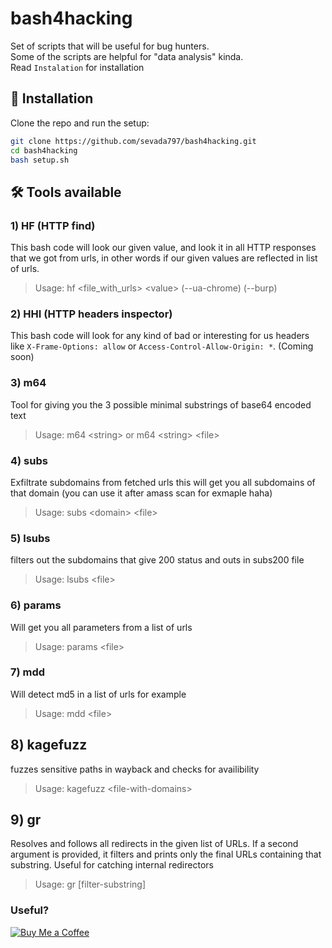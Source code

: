 # bash4hacking
Set of scripts that will be useful for bug hunters.<br>
Some of the scripts are helpful for "data analysis" kinda.<br>
Read  `Instalation` for installation

## 🔧 Installation

Clone the repo and run the setup:

```bash
git clone https://github.com/sevada797/bash4hacking.git
cd bash4hacking
bash setup.sh
```

## 🛠️ Tools available
### 1) HF (HTTP find)
This bash code will look our given value, and look it in all HTTP responses that we got from urls, in other words if our given values are reflected in list of urls.

> Usage: hf <file_with_urls\> <value\> (--ua-chrome) (--burp)


### 2) HHI (HTTP headers inspector)
This bash code will look for any kind of bad or interesting for us headers like `X-Frame-Options: allow`  or  `Access-Control-Allow-Origin: *`. (Coming soon)

### 3) m64
Tool for giving you the 3 possible minimal substrings of base64 encoded text 

> Usage: m64  \<string\>  or m64 \<string\> \<file\>

### 4) subs
Exfiltrate subdomains from fetched urls
this will get you all subdomains of that domain (you can use it after amass scan for exmaple haha)

> Usage: subs  \<domain\>  \<file\>

### 5) lsubs
filters out the subdomains that give 200 status and outs in subs200 file

> Usage: lsubs \<file\>

### 6) params
Will get you all parameters from a list of urls 

> Usage: params \<file\>

### 7) mdd
Will detect md5 in a list of urls for example

> Usage: mdd \<file\>

## 8) kagefuzz
fuzzes sensitive paths in wayback and checks for availibility

> Usage: kagefuzz \<file-with-domains\>

## 9) gr
Resolves and follows all redirects in the given list of URLs.
If a second argument is provided, it filters and prints only the final URLs containing that substring.
Useful for catching internal redirectors

> Usage: gr <url-file> [filter-substring]


### Useful?
[![Buy Me a Coffee](https://img.shields.io/badge/Buy%20Me%20a%20Coffee-donate-orange?style=flat&logo=buy-me-a-coffee)](https://buymeacoffee.com/zatikyansed)
